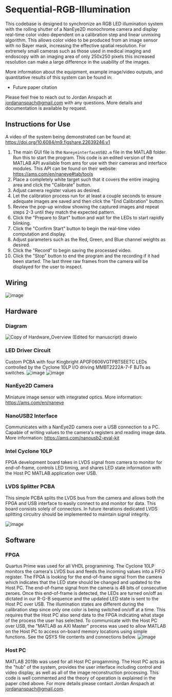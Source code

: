 # Sequential-RGB-Illumination
This codebase is designed to synchronize an RGB LED illumination system with the rolling shutter of a NanEye2D monochrome camera and display real-time color video dependent on a calibration step and linear unmixing algorithm. This allows color video to be produced from an image sensor with no Bayer mask, increasing the effective spatial resolution. For extremely small cameras such as those used in medical imaging and endoscopy with an imaging area of only 250x250 pixels this increased resolution can make a large difference in the usability of the images.

More information about the equipment, example image/video outputs, and quantitative results of this system can be found in:
* Future paper citation

Please feel free to reach out to Jordan Anspach at jordananspach@gmail.com with any questions. More details and documentation is available by request.

## Instructions for Use
A video of the system being demonstrated can be found at: https://doi.org/10.6084/m9.figshare.22639246.v1
1) The main GUI file is the `NaneyeinterfaceUSB2.m` file in the MATLAB folder. Run this to start the program. This code is an edited version of the MATLAB API available from ams for use with their cameras and interface modules. This API can be found on their website: https://ams.com/en/naneye#tab/tools
2) Place a completely white target such that it covers the entire imaging area and click the "Calibrate" button.
3) Adjust camera register values as desired.
4) Let the calibration process run for at least a couple seconds to ensure adequate images are saved and then click the "End Calibration" button.
5) Review the pop-up window showing the captured images and repeat steps 2-3 until they match the expected pattern.
6) Click the "Prepare to Start" button and wait for the LEDs to start rapidly blinking.
7) Click the "Confirm Start" button to begin the real-time video computation and display.
8) Adjust parameters such as the Red, Green, and Blue channel weights as desired.
9) Click the "Record" to begin saving the processed video.
10) Click the "Stop" button to end the program and the recording if it had been started. The last three raw frames from the camera will be displayed for the user to inspect.

## Wiring
![image](https://user-images.githubusercontent.com/61716139/232259474-df9ba522-8202-40d4-87ae-6df5a305897d.png)

## Hardware
### Diagram
![Copy of Hardware_Overview (Edited for manuscript) drawio](https://user-images.githubusercontent.com/61716139/232257113-cd451c9b-d426-4a72-b2c7-115f1f9252b2.png)

### LED Driver Circuit
Custom PCBA with four Kingbright APGF0606VGTPBTSEETC LEDs controlled by the Cyclone 10LP I/O driving MMBT2222A-7-F BJTs as switches.
![image](https://user-images.githubusercontent.com/61716139/232257918-d52cfe77-7530-4e65-98a1-7860406d33e0.png)
![image](https://user-images.githubusercontent.com/61716139/232257949-6d35eb00-df94-46e8-b11c-4d9efcd57b91.png)

### NanEye2D Camera
Miniature image sensor with integrated optics.
More information: https://ams.com/en/naneye

### NanoUSB2 Interface
Communicates with a NanEye2D camera over a USB connection to a PC. Capable of writing values to the camera's registers and reading image data.
More information: https://ams.com/nanousb2-eval-kit

### Intel Cyclone 10LP
FPGA development board takes in LVDS signal from camera to monitor for end-of-frame, controls LED timing, and shares LED state information with the Host PC MATLAB application over USB.

### LVDS Splitter PCBA
This simple PCBA splits the LVDS bus from the camera and allows both the FPGA and USB interface to easily connect to and monitor for data. This board consists solely of connectors. In future iterations dedicated LVDS splitting circuitry should be implemented to maintain signal integrity.

![image](https://user-images.githubusercontent.com/61716139/232259012-bc116b01-d969-4958-ae65-1eb14dd8a965.png)

## Software
### FPGA
Quartus Prime was used for all VHDL programming.
The Cyclone 10LP monitors the camera's LVDS bus and feeds the incoming values into a FIFO register. The FPGA is looking for the end-of-frame signal from the camera which indicates that the LED state should be changed and updated to the Host PC. The end-of-frame signal from the camera is 48 bits of consecutive zeroes. Once this end-of-frame is detected, the LEDs are turned on/off as dictated in our R-G-B sequence and the updated LED state is sent to the Host PC over USB. The illumination states are different during the calibration step since only one color is being switched on/off at a time. This requires that the Host PC also send data to the FPGA indicating what stage of the process the user has selected. To communicate with the Host PC over USB, the "MATLAB as AXI Master" process was used to allow MATLAB on the Host PC to access on-board memory locations using simple functions. See the QSYS file contents and connections below.
![image](https://user-images.githubusercontent.com/61716139/232259785-886bf55b-e3cd-4d54-bf7f-76d6d9bf1433.png)

### Host PC
MATLAB 2019b was used for all Host PC progamming.
The Host PC acts as the "hub" of the system, provides the user interface including control and video display, as well as all of the image reconstruction processing. This code is well commented and the theory of operation is explained in the paper cited above. For more details please contact Jordan Anspach at jordananspach@gmail.com. 





